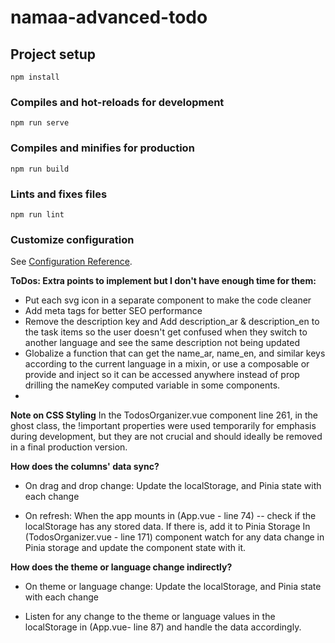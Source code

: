 # namaa-advanced-todo

## Project setup
```
npm install
```

### Compiles and hot-reloads for development
```
npm run serve
```

### Compiles and minifies for production
```
npm run build
```

### Lints and fixes files
```
npm run lint
```

### Customize configuration
See [Configuration Reference](https://cli.vuejs.org/config/).


**ToDos: Extra points to implement but I don't have enough time for them:**
- Put each svg icon in a separate component to make the code cleaner
- Add meta tags for better SEO performance
- Remove the description key and Add description_ar & description_en to the task items so the user doesn't get confused when they switch to another language and see the same description not being updated
- Globalize a function that can get the name_ar, name_en, and similar keys according to the current language in a mixin, or use a composable or provide and inject so it can be accessed anywhere instead of prop drilling the nameKey computed variable in some components.
- 
**Note on CSS Styling**
In the TodosOrganizer.vue component line 261, in the ghost class, the !important properties were used temporarily for emphasis during development, but they are not crucial and should ideally be removed in a final production version.

**How does the columns' data sync?**
- On drag and drop change:
Update the localStorage, and Pinia state with each change

- On refresh:
When the app mounts in (App.vue - line 74) -- check if the localStorage has any stored data. If there is, add it to Pinia Storage
In (TodosOrganizer.vue - line 171) component watch for any data change in Pinia storage and update the component state with it.

**How does the theme or language change indirectly?**
- On theme or language change:
Update the localStorage, and Pinia state with each change

- Listen for any change to the theme or language values in the localStorage in (App.vue- line 87) and handle the data accordingly. 
